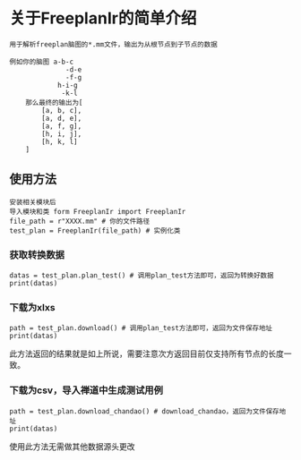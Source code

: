 # 关于FreeplanIr的简单介绍 
    用于解析freeplan脑图的*.mm文件，输出为从根节点到子节点的数据
    
    例如你的脑图 a-b-c
                  -d-e
                  -f-g
                h-i-g
                 -k-l
        那么最终的输出为[
            [a, b, c],
            [a, d, e],
            [a, f, g],
            [h, i, j],
            [h, k, l]
        ]
## 使用方法
    安装相关模块后
    导入模块和类 form FreeplanIr import FreeplanIr
    file_path = r"XXXX.mm" # 你的文件路径
    test_plan = FreeplanIr(file_path) # 实例化类
### 获取转换数据
    datas = test_plan.plan_test() # 调用plan_test方法即可，返回为转换好数据
    print(datas)  
### 下载为xlxs
    path = test_plan.download() # 调用plan_test方法即可，返回为文件保存地址
    print(datas)  
  此方法返回的结果就是如上所说，需要注意次方返回目前仅支持所有节点的长度一致。
### 下载为csv，导入禅道中生成测试用例
    path = test_plan.download_chandao() # download_chandao，返回为文件保存地址
    print(datas)  
  使用此方法无需做其他数据源头更改
    

  